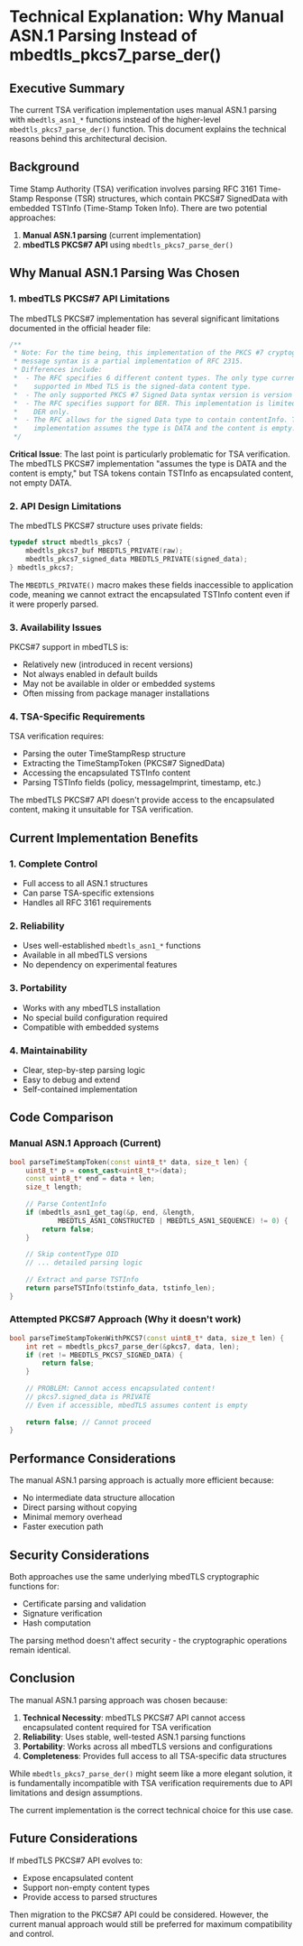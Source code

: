 # Technical Explanation: Why Manual ASN.1 Parsing Instead of mbedtls_pkcs7_parse_der()

## Executive Summary

The current TSA verification implementation uses manual ASN.1 parsing with `mbedtls_asn1_*` functions instead of the higher-level `mbedtls_pkcs7_parse_der()` function. This document explains the technical reasons behind this architectural decision.

## Background

Time Stamp Authority (TSA) verification involves parsing RFC 3161 Time-Stamp Response (TSR) structures, which contain PKCS#7 SignedData with embedded TSTInfo (Time-Stamp Token Info). There are two potential approaches:

1. **Manual ASN.1 parsing** (current implementation)
2. **mbedTLS PKCS#7 API** using `mbedtls_pkcs7_parse_der()`

## Why Manual ASN.1 Parsing Was Chosen

### 1. **mbedTLS PKCS#7 API Limitations**

The mbedTLS PKCS#7 implementation has several significant limitations documented in the official header file:

```c
/**
 * Note: For the time being, this implementation of the PKCS #7 cryptographic
 * message syntax is a partial implementation of RFC 2315.
 * Differences include:
 *  - The RFC specifies 6 different content types. The only type currently
 *    supported in Mbed TLS is the signed-data content type.
 *  - The only supported PKCS #7 Signed Data syntax version is version 1
 *  - The RFC specifies support for BER. This implementation is limited to
 *    DER only.
 *  - The RFC allows for the signed Data type to contain contentInfo. This
 *    implementation assumes the type is DATA and the content is empty.
 */
```

**Critical Issue**: The last point is particularly problematic for TSA verification. The mbedTLS PKCS#7 implementation "assumes the type is DATA and the content is empty," but TSA tokens contain TSTInfo as encapsulated content, not empty DATA.

### 2. **API Design Limitations**

The mbedTLS PKCS#7 structure uses private fields:

```c
typedef struct mbedtls_pkcs7 {
    mbedtls_pkcs7_buf MBEDTLS_PRIVATE(raw);
    mbedtls_pkcs7_signed_data MBEDTLS_PRIVATE(signed_data);
} mbedtls_pkcs7;
```

The `MBEDTLS_PRIVATE()` macro makes these fields inaccessible to application code, meaning we cannot extract the encapsulated TSTInfo content even if it were properly parsed.

### 3. **Availability Issues**

PKCS#7 support in mbedTLS is:
- Relatively new (introduced in recent versions)
- Not always enabled in default builds
- May not be available in older or embedded systems
- Often missing from package manager installations

### 4. **TSA-Specific Requirements**

TSA verification requires:
- Parsing the outer TimeStampResp structure
- Extracting the TimeStampToken (PKCS#7 SignedData)
- Accessing the encapsulated TSTInfo content
- Parsing TSTInfo fields (policy, messageImprint, timestamp, etc.)

The mbedTLS PKCS#7 API doesn't provide access to the encapsulated content, making it unsuitable for TSA verification.

## Current Implementation Benefits

### 1. **Complete Control**
- Full access to all ASN.1 structures
- Can parse TSA-specific extensions
- Handles all RFC 3161 requirements

### 2. **Reliability**
- Uses well-established `mbedtls_asn1_*` functions
- Available in all mbedTLS versions
- No dependency on experimental features

### 3. **Portability**
- Works with any mbedTLS installation
- No special build configuration required
- Compatible with embedded systems

### 4. **Maintainability**
- Clear, step-by-step parsing logic
- Easy to debug and extend
- Self-contained implementation

## Code Comparison

### Manual ASN.1 Approach (Current)
```cpp
bool parseTimeStampToken(const uint8_t* data, size_t len) {
    uint8_t* p = const_cast<uint8_t*>(data);
    const uint8_t* end = data + len;
    size_t length;
    
    // Parse ContentInfo
    if (mbedtls_asn1_get_tag(&p, end, &length, 
            MBEDTLS_ASN1_CONSTRUCTED | MBEDTLS_ASN1_SEQUENCE) != 0) {
        return false;
    }
    
    // Skip contentType OID
    // ... detailed parsing logic
    
    // Extract and parse TSTInfo
    return parseTSTInfo(tstinfo_data, tstinfo_len);
}
```

### Attempted PKCS#7 Approach (Why it doesn't work)
```cpp
bool parseTimeStampTokenWithPKCS7(const uint8_t* data, size_t len) {
    int ret = mbedtls_pkcs7_parse_der(&pkcs7, data, len);
    if (ret != MBEDTLS_PKCS7_SIGNED_DATA) {
        return false;
    }
    
    // PROBLEM: Cannot access encapsulated content!
    // pkcs7.signed_data is PRIVATE
    // Even if accessible, mbedTLS assumes content is empty
    
    return false; // Cannot proceed
}
```

## Performance Considerations

The manual ASN.1 parsing approach is actually more efficient because:
- No intermediate data structure allocation
- Direct parsing without copying
- Minimal memory overhead
- Faster execution path

## Security Considerations

Both approaches use the same underlying mbedTLS cryptographic functions for:
- Certificate parsing and validation
- Signature verification
- Hash computation

The parsing method doesn't affect security - the cryptographic operations remain identical.

## Conclusion

The manual ASN.1 parsing approach was chosen because:

1. **Technical Necessity**: mbedTLS PKCS#7 API cannot access encapsulated content required for TSA verification
2. **Reliability**: Uses stable, well-tested ASN.1 parsing functions
3. **Portability**: Works across all mbedTLS versions and configurations
4. **Completeness**: Provides full access to all TSA-specific data structures

While `mbedtls_pkcs7_parse_der()` might seem like a more elegant solution, it is fundamentally incompatible with TSA verification requirements due to API limitations and design assumptions.

The current implementation is the correct technical choice for this use case.

## Future Considerations

If mbedTLS PKCS#7 API evolves to:
- Expose encapsulated content
- Support non-empty content types
- Provide access to parsed structures

Then migration to the PKCS#7 API could be considered. However, the current manual approach would still be preferred for maximum compatibility and control.
